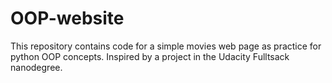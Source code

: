 # OOP-website
This repository contains code for a simple movies web page as practice for python OOP concepts. Inspired by a project in the Udacity Fulltsack nanodegree.
